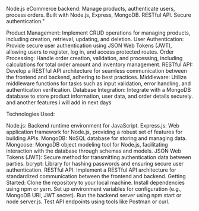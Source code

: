 Node.js eCommerce backend: Manage products, authenticate users, process orders. Built with Node.js, Express, MongoDB. RESTful API. Secure authentication."

Product Management: Implement CRUD operations for managing products, including creation, retrieval, updating, and deletion.
User Authentication: Provide secure user authentication using JSON Web Tokens (JWT), allowing users to register, log in, and access protected routes.
Order Processing: Handle order creation, validation, and processing, including calculations for total order amount and inventory management.
RESTful API: Develop a RESTful API architecture for seamless communication between the frontend and backend, adhering to best practices.
Middleware: Utilize middleware functions for tasks such as input validation, error handling, and authentication verification.
Database Integration: Integrate with a MongoDB database to store product information, user data, and order details securely.
and another features i will add in next days  

Technologies Used:

Node.js: Backend runtime environment for JavaScript.
Express.js: Web application framework for Node.js, providing a robust set of features for building APIs.
MongoDB: NoSQL database for storing and managing data.
Mongoose: MongoDB object modeling tool for Node.js, facilitating interaction with the database through schemas and models.
JSON Web Tokens (JWT): Secure method for transmitting authentication data between parties.
bcrypt: Library for hashing passwords and ensuring secure user authentication.
RESTful API: Implement a RESTful API architecture for standardized communication between the frontend and backend.
Getting Started:
Clone the repository to your local machine.
Install dependencies using npm or yarn.
Set up environment variables for configuration (e.g., MongoDB URI, JWT secret).
Run the backend server using npm start or node server.js.
Test API endpoints using tools like Postman or curl.

